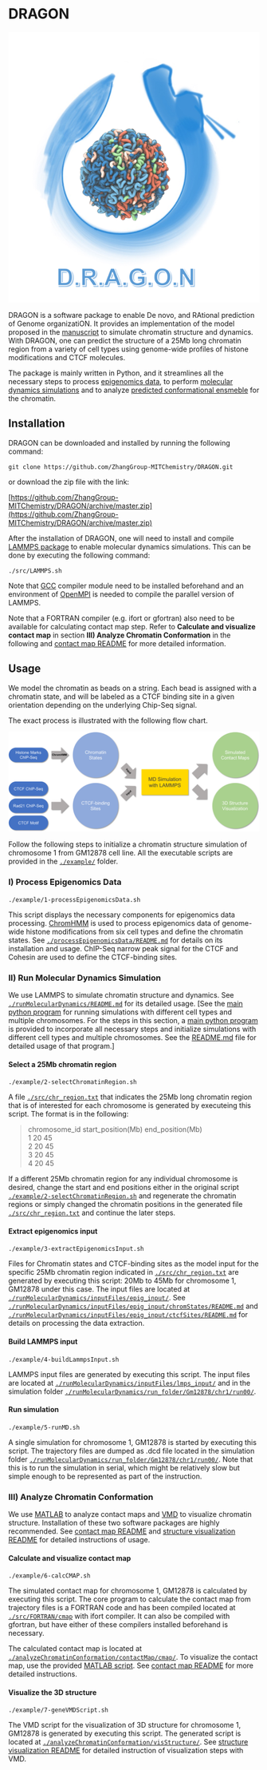# DRAGON  

![DRAGON logo](https://github.com/qiyf/PredictiveGenome/blob/dragon/images/logo.png)

DRAGON is a software package to enable De novo, and RAtional prediction of Genome organizatiON. It provides an implementation of the model proposed in the [manuscript](https://www.biorxiv.org/content/early/2018/03/15/282095) to simulate chromatin structure and dynamics. With DRAGON, one can predict the structure of a 25Mb long chromatin region from a variety of cell types using genome-wide profiles of histone modifications and CTCF molecules. 

The package is mainly written in Python, and it streamlines all the necessary steps to process [epigenomics data](./processEpigenomicsData/), to perform [molecular dynamics simulations](./runMolecularDynamics/) and to analyze [predicted conformational ensmeble](./analyzeChromatinConformation/) for the chromatin. 

## Installation
DRAGON can be downloaded and installed by running the following command:
```
git clone https://github.com/ZhangGroup-MITChemistry/DRAGON.git
```
or download the zip file with the link:

[https://github.com/ZhangGroup-MITChemistry/DRAGON/archive/master.zip](https://github.com/ZhangGroup-MITChemistry/DRAGON/archive/master.zip)  

After the installation of DRAGON, one will need to install and compile [LAMMPS package](http://lammps.sandia.gov/) to enable molecular dynamics simulations. This can be done by executing the following command:

```
./src/LAMMPS.sh
```

Note that [GCC](https://gcc.gnu.org/) compiler module need to be installed beforehand and an environment of [OpenMPI](https://www.open-mpi.org/) is needed to compile the parallel version of LAMMPS. 

Note that a FORTRAN compiler (e.g. ifort or gfortran) also need to be available for calculating contact map step. Refer to **Calculate and visualize contact map** in section **III) Analyze Chromatin Conformation** in the following and [contact map README](./analyzeChromatinConformation/contactMap/README.md) for more detailed information. 

## Usage

We model the chromatin as beads on a string. Each bead is assigned with a chromatin state, and will be labeled as a CTCF binding site in a given orientation depending on the underlying Chip-Seq signal. 

The exact process is illustrated with the following flow chart. 

![Flow chart](https://github.com/qiyf/PredictiveGenome/blob/dragon/images/flow_chart.png)

Follow the following steps to initialize a chromatin structure simulation of chromosome 1 from GM12878 cell line. All the executable scripts are provided in the [`./example/`](./example/) folder. 

### I) Process Epigenomics Data

```
./example/1-processEpigenomicsData.sh
```

This script displays the necessary components for epigenomics data processing. [ChromHMM](http://compbio.mit.edu/ChromHMM/) is used to process epigenomics data of genome-wide histone modifications from six cell types and define the chromatin states. See [`./processEpigenomicsData/README.md`](./processEpigenomicsData/README.md) for details on its installation and usage. ChIP-Seq narrow peak signal for the CTCF and Cohesin are used to define the CTCF-binding sites. 

### II) Run Molecular Dynamics Simulation
We use LAMMPS to simulate chromatin structure and dynamics. See [`./runMolecularDynamics/README.md`](./runMolecularDynamics/README.md) for its detailed usage. [See the [main python program](./runMolecularDynamics/main.py) for running simulations with different cell types and multiple chromosomes. For the steps in this section, a [main python program](./runMolecularDynamics/main.py) is provided to incorporate all necessary steps and initialize simulations with different cell types and multiple chromosomes. See the [README.md](./runMolecularDynamics/README.md) file for detailed usage of that program.]

#### Select a 25Mb chromatin region
```
./example/2-selectChromatinRegion.sh
```

A file [`./src/chr_region.txt`](`./src/chr_region.txt`) that indicates the 25Mb long chromatin region that is of interested for each chromosome is generated by executeing this script. The format is in the following:
>chromosome_id		start_position(Mb)		end_position(Mb)  
>1					20						45  
>2					20						45  
>3					20						45  
>4					20						45  

If a different 25Mb chromatin region for any individual chromosome is desired, change the start and end positions either in the original script [`./example/2-selectChromatinRegion.sh`](./example/2-selectChromatinRegion.sh) and regenerate the chromatin regions or simply changed the chromatin positions in the generated file [`./src/chr_region.txt`](./src/chr_region.txt) and continue the later steps.

#### Extract epigenomics input

```
./example/3-extractEpigenomicsInput.sh
```

Files for Chromatin states and CTCF-binding sites as the model input for the specific 25Mb chromatin region indicated in [`./src/chr_region.txt`](./src/chr_region.txt) are generated by executing this script: 20Mb to 45Mb for chromosome 1, GM12878 under this case. The input files are located at [`./runMolecularDynamics/inputFiles/epig_input/`](./runMolecularDynamics/inputFiles/epig_input/). See [`./runMolecularDynamics/inputFiles/epig_input/chromStates/README.md`](./runMolecularDynamics/inputFiles/epig_input/chromStates/README.md) and [`./runMolecularDynamics/inputFiles/epig_input/ctcfSites/README.md`](./runMolecularDynamics/inputFiles/epig_input/ctcfSites/README.md) for details on processing the data extraction.

#### Build LAMMPS input

```
./example/4-buildLammpsInput.sh
```

LAMMPS input files are generated by executing this script. The input files are located at [`./runMolecularDynamics/inputFiles/lmps_input/`](./runMolecularDynamics/inputFiles/lmps_input/) and in the simulation folder [`./runMolecularDynamics/run_folder/Gm12878/chr1/run00/`](./runMolecularDynamics/run_folder/Gm12878/chr1/run00/). 

#### Run simulation

```
./example/5-runMD.sh
```

A single simulation for chromosome 1, GM12878 is started by executing this script. The trajectory files are dumped as .dcd file located in the simulation folder [`./runMolecularDynamics/run_folder/Gm12878/chr1/run00/`](./runMolecularDynamics/run_folder/Gm12878/chr1/run00/). Note that this is to run the simulation in serial, which might be relatively slow but simple enough to be represented as part of the instruction. 

### III) Analyze Chromatin Conformation

We use [MATLAB](https://www.mathworks.com/products/matlab.html) to analyze contact maps and [VMD](http://www.ks.uiuc.edu/Research/vmd/) to visualize chromatin structure. Installation of these two software packages are highly recommended. See [contact map README](./analyzeChromatinConformation/contactMap/README.md) and [structure visualization README](./analyzeChromatinConformation/visStructure/README.md) for detailed instructions of usage. 

#### Calculate and visualize contact map

```
./example/6-calcCMAP.sh
```

The simulated contact map for chromosome 1, GM12878 is calculated by executing this script. The core program to calculate the contact map from trajectory files is a FORTRAN code and has been compiled located at [`./src/FORTRAN/cmap`](./src/FORTRAN/cmap) with ifort compiler. It can also be compiled with gfortran, but have either of these compilers installed beforehand is necessary. 

The calculated contact map is located at [`./analyzeChromatinConformation/contactMap/cmap/`](./analyzeChromatinConformation/contactMap/cmap/). To visualize the contact map, use the provided [MATLAB script](./analyzeChromatinConformation/contactMap/visContactMap.m). See [contact map README](./analyzeChromatinConformation/contactMap/README.md) for more detailed instructions. 

#### Visualize the 3D structure

```
./example/7-geneVMDScript.sh
```

The VMD script for the visualization of 3D structure for chromosome 1, GM12878 is generated by executing this script. The generated script is located at [`./analyzeChromatinConformation/visStructure/`](./analyzeChromatinConformation/visStructure/).  See [structure visualization README](./analyzeChromatinConformation/visStructure/README.md) for detailed instruction of visualization steps with VMD.